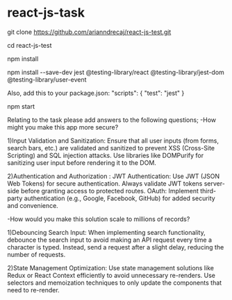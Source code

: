 # react-js-task

git clone https://github.com/arianndrecaj/react-js-test.git

cd react-js-test

npm install

npm install --save-dev jest @testing-library/react @testing-library/jest-dom @testing-library/user-event

Also, add this to your package.json:
"scripts": {
"test": "jest"
}

npm start

Relating to the task please add answers to the following questions;
-How might you make this app more secure?

1)Input Validation and Sanitization: Ensure that all user inputs (from forms, search bars, etc.) are validated and sanitized to prevent XSS (Cross-Site Scripting) and SQL injection attacks. Use libraries like DOMPurify for sanitizing user input before rendering it to the DOM.

2)Authentication and Authorization : JWT Authentication: Use JWT (JSON Web Tokens) for secure authentication. Always validate JWT tokens server-side before granting access to protected routes.
OAuth: Implement third-party authentication (e.g., Google, Facebook, GitHub) for added security and convenience.

-How would you make this solution scale to millions of records?

1)Debouncing Search Input: When implementing search functionality, debounce the search input to avoid making an API request every time a character is typed. Instead, send a request after a slight delay, reducing the number of requests.

2)State Management Optimization: Use state management solutions like Redux or React Context efficiently to avoid unnecessary re-renders. Use selectors and memoization techniques to only update the components that need to re-render.
